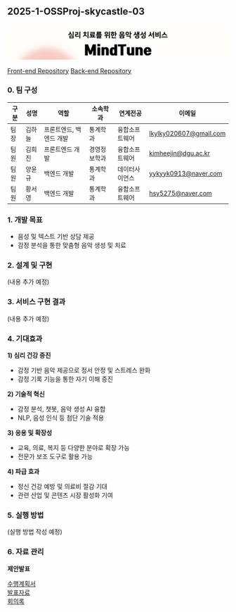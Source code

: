 ## 2025-1-OSSProj-skycastle-03
![MindTune Intro](./Src/img/Project_Intro.png)

[Front-end Repository](https://github.com/CSID-DGU/2025-1-OSSProj-skycastle-03-Front.git)
[Back-end Repository](https://github.com/CSID-DGU/2025-1-OSSProj-skycastle-03-Back.git)


### 0. 팀 구성

| 구분 | 성명   | 역할                | 소속학과      | 연계전공        | 이메일 |
|------|--------|---------------------|---------------|-----------------|--------|
| 팀장 | 김하늘 | 프론트엔드, 백엔드 개발 | 통계학과      | 융합소프트웨어   | [lkylky020607@gmail.com](mailto:lkylky020607@gmail.com) |
| 팀원 | 김희진 | 프론트엔드 개발        | 경영정보학과   | 융합소프트웨어   | [kimheejin@dgu.ac.kr](mailto:kimheejin@dgu.ac.kr) |
| 팀원 | 양윤규 | 백엔드 개발           | 통계학과      | 데이터사이언스   | [yykyyk0913@naver.com](mailto:yykyyk0913@naver.com) |
| 팀원 | 황서영 | 백엔드 개발           | 통계학과      | 융합소프트웨어   | [hsy5275@naver.com](mailto:hsy5275@naver.com) |

### 1. 개발 목표

- 음성 및 텍스트 기반 상담 제공  
- 감정 분석을 통한 맞춤형 음악 생성 및 치료

### 2. 설계 및 구현

(내용 추가 예정)

### 3. 서비스 구현 결과

(내용 추가 예정)

### 4. 기대효과

**1) 심리 건강 증진**
- 감정 기반 음악 제공으로 정서 안정 및 스트레스 완화  
- 감정 기록 기능을 통한 자기 이해 증진  

**2) 기술적 혁신**
- 감정 분석, 챗봇, 음악 생성 AI 융합  
- NLP, 음성 인식 등 첨단 기술 적용  

**3) 응용 및 확장성**
- 교육, 의료, 복지 등 다양한 분야로 확장 가능  
- 전문가 보조 도구로 활용 가능  

**4) 파급 효과**
- 정신 건강 예방 및 의료비 절감 기대  
- 관련 산업 및 콘텐츠 시장 활성화 기여

### 5. 실행 방법

(실행 방법 작성 예정)

### 6. 자료 관리

**제안발표**

[수행계획서](./Doc/1_1_OSSProj_03_SkyCastle_수행계획서.pdf)  
[발표자료](./Doc/1_2_OSSProj_03_SkyCastle_수행계획발표자료.pdf)  
[회의록](./Doc/1_3_OSSProj_03_SkyCastle_회의록.pdf)
